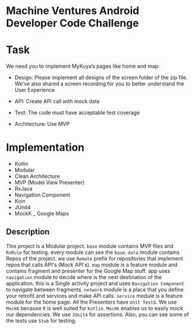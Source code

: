 # Machine Ventures Android Developer Code Challenge

# Task
We need you to implement MyKuya’s pages like home and map:
  - Design: Please implement all designs of the screen folder of the zip file. We've also shared a screen recording for you to better understand the User Experience

  - API: Create API call with mock data
  - Test: The code must have acceptable test coverage
  - Architecture: Use MVP

# Implementation
- Kotlin
- Modular
- Clean Architecture
- MVP (Model View Presenter)
- RxJava
- Navigation Component
- Koin
- JUnit4
- MockK
_ Google Maps

## Description
This project is a Modular project. 
`base` module contains MVP files and `RxRule` for testing. every module can see the `base`.
`data` module contains Repos of the project. we use `Remote` prefix for repositories that implement
repos that calls API's (Mock API's).
`map` module is a feature module and contains fragment and presenter for the Google Map stuff.
app uses `navigation` module to decide where is the next destination of the application.
this is a Single activity project and uses `Navigation Component` to navigate between fragments.
`network` module is a place that you define your retrofit and services and make API calls.
`service` module is a feature module for the home page.
All the Presenters have `Unit Test`s. We use `MockK` because it is well suited for `Kotlin`. `MockK`
enables us to easily mock our dependencies. We use `JUnit4` for assertions. Also, you can see
some of the tests use `Stub` for testing.
